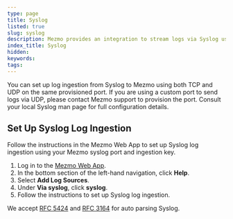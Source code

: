 ```yaml
---
type: page
title: Syslog
listed: true
slug: syslog
description: Mezmo provides an integration to stream logs via Syslog using TCP and UDP
index_title: Syslog
hidden: 
keywords: 
tags: 
---
```



You can set up log ingestion from Syslog to Mezmo using both TCP and UDP on the same provisioned port. If you are using a custom port to send logs via UDP, please contact Mezmo support to provision the port. Consult your local Syslog man page for full configuration details.

## Set Up Syslog Log Ingestion

Follow the instructions in the Mezmo Web App to set up Syslog log ingestion using your Mezmo syslog port and ingestion key.

1. Log in to the [Mezmo Web App](https://app.mezmo.com).
2. In the bottom section of the left-hand navigation, click **Help**.
3. Select **Add Log Sources**.
4. Under **Via syslog**, click **syslog**.
5. Follow the instructions to set up Syslog log ingestion.

We accept [RFC 5424](https://datatracker.ietf.org/doc/html/rfc5424) and [RFC 3164](https://datatracker.ietf.org/doc/html/rfc3164) for auto parsing Syslog.